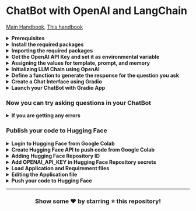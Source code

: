 # ChatBot with OpenAI and LangChain

[Main Handbook](https://inky-ironclad-8d2.notion.site/Generative-AI-Workshop-bfb0123ccf6945ebbfa5bf3328917423), [This handbook](https://inky-ironclad-8d2.notion.site/ChatBot-with-Open-AI-and-LangChain-Handbook-36aee0b81838457e91a14c4ddf3378ce)

<!----Prerequisites---->

<details>
<summary><b>Prerequisites</b></summary>

- **Existing Open AI Account:**

    - Check whether you have a limit to using the Open AI API

    - The below screenshot indicated it is expired by June 1. So, you need to create a new account.

        ![Free trail expired](./images/free-usage-expired-open-ai-api.png)

    - Check your API key usage <a href="https://platform.openai.com/account/usage" target="_blank">here</a>

- **Creating Open AI Account with New Mail and New Phone Number:**

    - Open <a href="https://openai.com/" target="_blank">https://openai.com</a>

    - Click on `Sign Up` button

    - Choose your preffered Sign Up method

    - After logged in click <a href="https://platform.openai.com/apps" target="_blank">here</a> to see below options

        ![OpenAI Options](./images/openai-options.png)

- **Create a Hugging Face Account**
    
    - Open [https://huggingface.co/](https://huggingface.co/)

    - Click on `Sign Up` button

    - Enter your details and Click on `Sign Up` button

    - Verify your email address

- **Create a New Space in Hugging Face Account**
    
    - Click on Profile icon top right

        ![Hugging face profile icon](./images/hugging-face-profile-icon.png)
    
    - Click on `New Space`

        ![Hugging face new space](./images/hugging-face-new-space.png)

    - Enter below details of your new space

        ![Hugging face new space details](./images/hugging-face-new-space-details.png)

- **Open the below provided Colab link**

    <a href="https://colab.research.google.com/drive/1miK4Xbqv9lYkfe0z6jMh41fA_itulAA0?usp=sharing" target="_blank"><img src="https://colab.research.google.com/assets/colab-badge.svg" alt="Open In Colab"/></a>


- **Copying Code to your Google Drive**

    - On the top left corner of Google Colab Notebook you can find `File`, click on it

        ![Google Colab File Section](./images/google-colab-file-section.png)

    - Click on `Save a copy in Drive`

        ![Google Colab Save a copy in Drive](./images/google-colab-save-a-copy-in-drive.png)
    
    - If you are not logged in to your Google Account, please log into it.

    - Once you are successfully logged in a new Google Colab Notebook with the given code will be opened
</details>

<!------Install the required packages-------->

<details>
<summary><b>Install the required packages</b></summary>

- Click on the Play button to Install the Packages

    ![Google Colab pip install section](./images/google-colab-pip-install-section.png)
</details>

<!-----Importing the required packages------->

<details>
<summary><b>Importing the required packages</b></summary>

- Click on the Play button to import the required things to build the application

    ![Google Colab import section](./images/google-colab-import-section.png)
</details>

<!----Get the OpenAI API Key and Set as ENV variable---->

<details>
<summary><b>Get the OpenAI API Key and set it as environmental variable</b></summary>

- Generate API Key

    -  Go to <a href="https://platform.openai.com/account/api-keys" target="_blank">https://platform.openai.com/account/api-keys</a>

    - Click on `+ Create new secret key`

    - Copy the Secret Key for your use

- Replace your `OPENAI_API_KEY` with your own API Key

    ![Google Colab OpenAI API Key](./images/google-colab-openai-api-key.png)

- Click on the Play button

    ![Google Colab OpenAI API Key Play Button](./images/google-colab-openai-api-key-play.png)
</details>

<!----Assigning the values for template, prompt, and memory---->

<details>
<summary><b>Assigning the values for template, prompt, and memory</b></summary>

- You can update the first line of the template with <a href="./prompts-and-examples.md" target="_blank">Prompts and Examples</a> provided

- Click on the Play button

    ![Google Colab template section](./images/google-colab-template-section.png)
</details>

<!----Initializing LLM Chain using OpenAI---->

<details>
<summary><b>Initializing LLM Chain using OpenAI</b></summary>

- Using `ChatOpenAI` method we are creating an <a href="https://js.langchain.com/docs/api/chains/classes/LLMChain" target="_blank">LLM Chain</a>

- Click on the Play button

    ![Google Colab LLM Chain section](./images/google-colab-llm-chain-section.png)
</details>

<!-----Defining a function to generate the response for the question you ask---->

<details>
<summary><b>Define a function to generate the response for the question you ask</b></summary>

- From the initialized `llm_chain` we will predict the response

- Click on the Play button

    ![Google Colab LLM Chain Response](./images/google-colab-llm-chain-response.png)
</details>

<!-----Creating a Chat Interface using Gradio------->

<details>
<summary><b>Create a Chat Interface using Gradio</b></summary>

- We are creating the `ChatInterface` from gradio and providing a function `get_text_response` and also examples from <a href="./prompts-and-examples.md" target="_blank">Prompts and Examples</a> provided

- Check for other arguments <a href="https://www.gradio.app/docs/chatinterface" target="_blank">here</a>

- Click on the Play button to create an interface

    ![Google Colab Gradio Chat Interface](./images/google-colab-gradio-chat-interface.png)
</details>

<!-----Launch your ChatBot with Gradio App------>

<details>
<summary><b>Launch your ChatBot with Gradio App</b></summary>

- Click on the Play button to launch the App

    ![Google Colab Gradio Chat Interface Launch](./images/google-colab-gradio-chat-interface-launch.png)
</details>

### Now you can try asking questions in your ChatBot

<!----If you are getting any errors---->

<details>
<summary><b>If you are getting any errors</b></summary>

-  Keep print statements to identify the issue

- To identify the error you are getting please add `debug = True` while launching the gradio app

    ```python
    if __name__ == "__main__":
        demo.launch(debug = True)
    ```

    ```python
    def get_text_response(user_message,history):
        try:
            response = llm_chain.predict(user_message = user_message)
        except Exception as e:
            print("Error:", e)
            try:
                print("Error:", e.error.message)
                response = "Failed to reply: " + e.error.message
            except Exception as e:
                response = "Failed to reply"
        return response
    ```
</details>

### Publish your code to Hugging Face

<details>
<summary><b>Login to Hugging Face from Google Colab</b></summary>

- Create a Hugging Face token and Copy

    - Login to Hugging Face <a href="https://huggingface.co/" target="_blank">https://huggingface.co/</a>

    - Open <a href="https://huggingface.co/settings/tokens" target="_blank">https://huggingface.co/settings/tokens</a>

    - Click on `New token`

    - Add a Name for the Token

    - Choose `write` Role for the Token

    - Click on `Generate a token`

    - Copy the Token

    - Click on Play button to enter Hugging Face Token

        ![Google Colab Hugging Face Token](./images/google-colab-hugging-face-token.png)

    - Now paste the Hugging Face token in the textbox provided and click on `Login`

        ![Google Colab Hugging Face Token Login](./images/google-colab-hugging-face-token-login.png)
</details>

<!-----Create Hugging Face API to push code from Google Colab------>

<details>
<summary><b>Create Hugging Face API to push code from Google Colab</b></summary>

- Click on the Play button to create API

    ![Google Colab Hugging Face API](./images/google-colab-hugging-face-api.png)
</details>

<!----Adding Hugging Face Repository ID----->

<details>
<summary><b>Adding Hugging Face Repository ID</b></summary>

- Copy Hugging Face Repository ID by opening the Hugging Face Repo Created

    ![Hugging Face Repo ID](./images/hugging-face-repo-id.png)

- Replace your Repo ID

    ![Replace Hugging Face Repo ID](./images/replace-hugging-face-repo-id.png)

- Click on Play button to assign Hugging Face Repo ID

    ![Replace Hugging Face Repo ID Play Button](./images/replace-hugging-face-repo-id-play.png)
</details>

<!-----Adding OpenAI API Key to Hugging Face----->

<details>
<summary><b>Add OPENAI_API_KEY in Hugging Face Repository secrets</b></summary>

- Click on Settings Button

    ![Hugging Face Settings Button](./images/hugging-face-settings-button.png)

- Go to `Variables and secrets` section

    ![Hugging Face Variables and secrets section](./images/hugging-face-variables-and-secrets-section.png)

- Click on `New secret`

    ![Hugging Face New secret](./images/hugging-face-new-secret.png)

- Enter Name as `OPENAI_API_KEY` and Value as your OpenAI API Key

    ![Hugging Face Name and Value](./images/hugging-face-name-and-value.png)
</details>

<!-----Load Application Files and Requirements file----->

<details>
<summary><b>Load Application and Requirement files</b></summary>

- Click on the Play button to download files

    ![Google Colab Download Files](./images/google-colab-download-files.png)

- You can see downloaded files here

    ![Google Colab Downloaded Files](./images/google-colab-downloaded-files.png)
</details>

<!-----Editing the downloaded files------>

<details>
<summary><b>Editing the Application file</b></summary>

- Click on the `app.py` file

    ![Google Colab Edit app.py](./images/google-colab-edit-app-py.png)

- The file will be opened and you can edit the `<Prompt>` and `<Example>` as per <a href="./prompts-and-examples.md">Prompts and Examples</a> and save using `⌃ + S` or `⌘ + S`

    ![Google Colab Modify app.py](./images/google-colab-modify-app-py.png)
</details>

<!-------Push your code to Hugging Face-------->

<details>
<summary><b>Push your code to Hugging Face</b></summary>

- Click on Play button

    ![Google Colab api upload_file](./images/hugging-face-push-code.png)

- Now in your space, you should see it is `Building`

    ![Hugging Face Building](./images/hugging-face-building.png)

- On Succesful build, you should see `Running`

    ![Hugging Face Running](./images/hugging-face-running.png)

- If the Building fails, you will see a `Runtime error` with some errors below

    ![Hugging Face Runtime Error](./images/hugging-face-runtime-error.png)

- Click on Logs to check more details about the `error`
</details>

---

<h3 align = 'center'>Show some ❤️ by starring ⭐ this repository!</h3>
